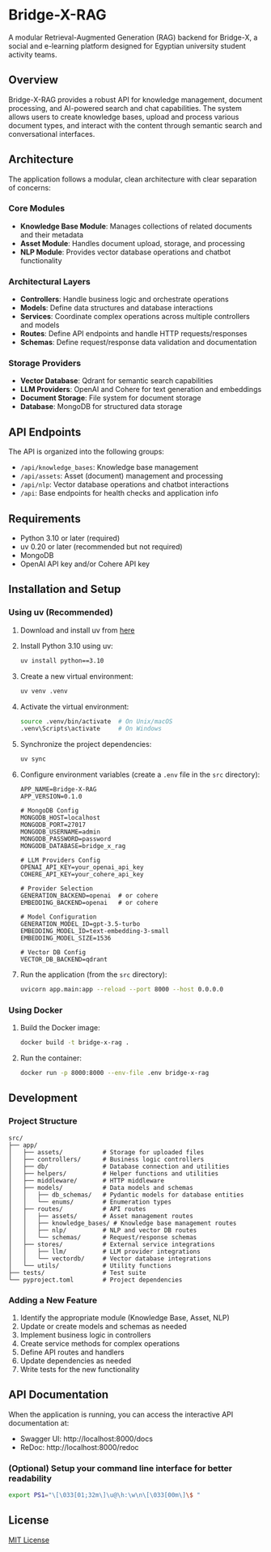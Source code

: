 # Bridge-X-RAG

A modular Retrieval-Augmented Generation (RAG) backend for Bridge-X, a social and e-learning platform designed for Egyptian university student activity teams.

## Overview

Bridge-X-RAG provides a robust API for knowledge management, document processing, and AI-powered search and chat capabilities. The system allows users to create knowledge bases, upload and process various document types, and interact with the content through semantic search and conversational interfaces.

## Architecture

The application follows a modular, clean architecture with clear separation of concerns:

### Core Modules

- **Knowledge Base Module**: Manages collections of related documents and their metadata
- **Asset Module**: Handles document upload, storage, and processing
- **NLP Module**: Provides vector database operations and chatbot functionality

### Architectural Layers

- **Controllers**: Handle business logic and orchestrate operations
- **Models**: Define data structures and database interactions
- **Services**: Coordinate complex operations across multiple controllers and models
- **Routes**: Define API endpoints and handle HTTP requests/responses
- **Schemas**: Define request/response data validation and documentation

### Storage Providers

- **Vector Database**: Qdrant for semantic search capabilities
- **LLM Providers**: OpenAI and Cohere for text generation and embeddings
- **Document Storage**: File system for document storage
- **Database**: MongoDB for structured data storage

## API Endpoints

The API is organized into the following groups:

- `/api/knowledge_bases`: Knowledge base management
- `/api/assets`: Asset (document) management and processing
- `/api/nlp`: Vector database operations and chatbot interactions
- `/api`: Base endpoints for health checks and application info

## Requirements

- Python 3.10 or later (required)
- uv 0.20 or later (recommended but not required)
- MongoDB
- OpenAI API key and/or Cohere API key

## Installation and Setup

### Using uv (Recommended)

1. Download and install uv from [here](https://docs.astral.sh/uv/getting-started/installation/)

2. Install Python 3.10 using uv:
   ```bash
   uv install python==3.10
   ```

3. Create a new virtual environment:
   ```bash
   uv venv .venv
   ```

4. Activate the virtual environment:
   ```bash
   source .venv/bin/activate  # On Unix/macOS
   .venv\Scripts\activate     # On Windows
   ```

5. Synchronize the project dependencies:
   ```bash
   uv sync
   ```

6. Configure environment variables (create a `.env` file in the `src` directory):
   ```
   APP_NAME=Bridge-X-RAG
   APP_VERSION=0.1.0

   # MongoDB Config
   MONGODB_HOST=localhost
   MONGODB_PORT=27017
   MONGODB_USERNAME=admin
   MONGODB_PASSWORD=password
   MONGODB_DATABASE=bridge_x_rag

   # LLM Providers Config
   OPENAI_API_KEY=your_openai_api_key
   COHERE_API_KEY=your_cohere_api_key

   # Provider Selection
   GENERATION_BACKEND=openai  # or cohere
   EMBEDDING_BACKEND=openai   # or cohere

   # Model Configuration
   GENERATION_MODEL_ID=gpt-3.5-turbo
   EMBEDDING_MODEL_ID=text-embedding-3-small
   EMBEDDING_MODEL_SIZE=1536

   # Vector DB Config
   VECTOR_DB_BACKEND=qdrant
   ```

7. Run the application (from the `src` directory):
   ```bash
   uvicorn app.main:app --reload --port 8000 --host 0.0.0.0
   ```

### Using Docker

1. Build the Docker image:
   ```bash
   docker build -t bridge-x-rag .
   ```

2. Run the container:
   ```bash
   docker run -p 8000:8000 --env-file .env bridge-x-rag
   ```

## Development

### Project Structure

```
src/
├── app/
│   ├── assets/           # Storage for uploaded files
│   ├── controllers/      # Business logic controllers
│   ├── db/               # Database connection and utilities
│   ├── helpers/          # Helper functions and utilities
│   ├── middleware/       # HTTP middleware
│   ├── models/           # Data models and schemas
│   │   ├── db_schemas/   # Pydantic models for database entities
│   │   └── enums/        # Enumeration types
│   ├── routes/           # API routes
│   │   ├── assets/       # Asset management routes
│   │   ├── knowledge_bases/ # Knowledge base management routes
│   │   ├── nlp/          # NLP and vector DB routes
│   │   └── schemas/      # Request/response schemas
│   ├── stores/           # External service integrations
│   │   ├── llm/          # LLM provider integrations
│   │   └── vectordb/     # Vector database integrations
│   └── utils/            # Utility functions
├── tests/                # Test suite
└── pyproject.toml        # Project dependencies
```

### Adding a New Feature

1. Identify the appropriate module (Knowledge Base, Asset, NLP)
2. Update or create models and schemas as needed
3. Implement business logic in controllers
4. Create service methods for complex operations
5. Define API routes and handlers
6. Update dependencies as needed
7. Write tests for the new functionality

## API Documentation

When the application is running, you can access the interactive API documentation at:

- Swagger UI: http://localhost:8000/docs
- ReDoc: http://localhost:8000/redoc

### (Optional) Setup your command line interface for better readability

```bash
export PS1="\[\033[01;32m\]\u@\h:\w\n\[\033[00m\]\$ "
```

## License

[MIT License](LICENSE)
